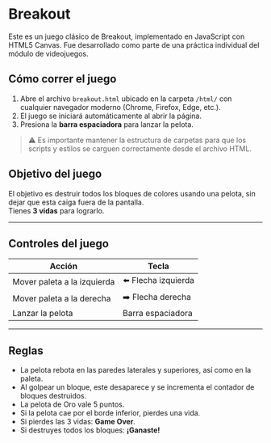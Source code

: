 #  Breakout

Este es un juego clásico de Breakout, implementado en JavaScript con HTML5 Canvas. Fue desarrollado como parte de una práctica individual del módulo de videojuegos.

## Cómo correr el juego

1. Abre el archivo `breakout.html` ubicado en la carpeta `/html/` con cualquier navegador moderno (Chrome, Firefox, Edge, etc.).
2. El juego se iniciará automáticamente al abrir la página.
3. Presiona la **barra espaciadora** para lanzar la pelota.

> ⚠ Es importante mantener la estructura de carpetas para que los scripts y estilos se carguen correctamente desde el archivo HTML.


## Objetivo del juego

El objetivo es destruir todos los bloques de colores usando una pelota, sin dejar que esta caiga fuera de la pantalla.  
Tienes **3 vidas** para lograrlo.

---

## Controles del juego

| Acción                  | Tecla               |
|-------------------------|---------------------|
| Mover paleta a la izquierda | ⬅️ Flecha izquierda      |
| Mover paleta a la derecha  | ➡️ Flecha derecha       |
| Lanzar la pelota         | Barra espaciadora   |

---

## Reglas

- La pelota rebota en las paredes laterales y superiores, así como en la paleta.
- Al golpear un bloque, este desaparece y se incrementa el contador de bloques destruidos.
- La pelota de Oro vale 5 puntos.
- Si la pelota cae por el borde inferior, pierdes una vida.
- Si pierdes las 3 vidas: **Game Over**.
- Si destruyes todos los bloques: **¡Ganaste!**
